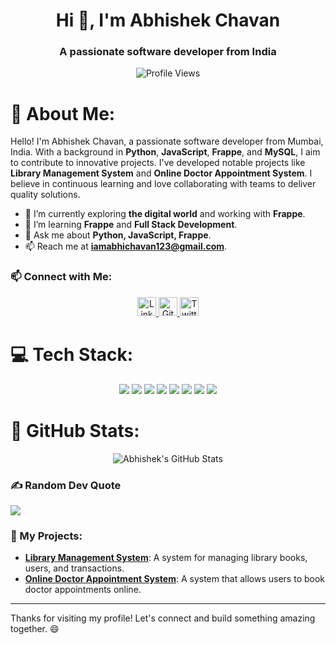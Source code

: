 <h1 align="center">Hi 👋, I'm Abhishek Chavan</h1>
<h3 align="center">A passionate software developer from India</h3>

<p align="center">
  <img src="https://komarev.com/ghpvc/?username=abhichavan&label=Profile%20Views&color=brightgreen&style=flat" alt="Profile Views" />
</p>

# 💫 About Me:
Hello! I'm Abhishek Chavan, a passionate software developer from Mumbai, India. With a background in **Python**, **JavaScript**, **Frappe**, and **MySQL**, I aim to contribute to innovative projects. I've developed notable projects like **Library Management System** and **Online Doctor Appointment System**. I believe in continuous learning and love collaborating with teams to deliver quality solutions.

- 🔭 I’m currently exploring **the digital world** and working with **Frappe**.
- 🌱 I’m learning **Frappe** and **Full Stack Development**.
- 💬 Ask me about **Python, JavaScript, Frappe**.
- 📫 Reach me at **iamabhichavan123@gmail.com**.

### 📫 Connect with Me:
<p align="center">
  <a href="https://linkedin.com/in/abhichavan" target="blank">
    <img src="https://img.shields.io/badge/LinkedIn-%230077B5.svg?style=for-the-badge&logo=linkedin&logoColor=white" alt="LinkedIn" height="30" />
  </a>
  <a href="https://github.com/abhichavan" target="blank">
    <img src="https://img.shields.io/badge/GitHub-%23121011.svg?style=for-the-badge&logo=github&logoColor=white" alt="GitHub" height="30" />
  </a>
  <a href="https://twitter.com/iamabhichavan" target="blank">
    <img src="https://img.shields.io/badge/Twitter-%231DA1F2.svg?style=for-the-badge&logo=twitter&logoColor=white" alt="Twitter" height="30" />
  </a>
</p>

# 💻 Tech Stack:
<p align="center">
  <img src="https://img.shields.io/badge/python-3670A0?style=for-the-badge&logo=python&logoColor=ffdd54" />
  <img src="https://img.shields.io/badge/javascript-%23323330.svg?style=for-the-badge&logo=javascript&logoColor=%23F7DF1E" />
  <img src="https://img.shields.io/badge/flask-%23000.svg?style=for-the-badge&logo=flask&logoColor=white" />
  <img src="https://img.shields.io/badge/mysql-%2300f.svg?style=for-the-badge&logo=mysql&logoColor=white" />
  <img src="https://img.shields.io/badge/MariaDB-003545?style=for-the-badge&logo=mariadb&logoColor=white" />
  <img src="https://img.shields.io/badge/html5-%23E34F26.svg?style=for-the-badge&logo=html5&logoColor=white" />
  <img src="https://img.shields.io/badge/css3-%231572B6.svg?style=for-the-badge&logo=css3&logoColor=white" />
  <img src="https://img.shields.io/badge/frappe-%230073B1.svg?style=for-the-badge&logo=frappe&logoColor=white" />
</p>

# 🚀 GitHub Stats:
<p align="center">
  <img src="https://github-readme-stats.vercel.app/api?username=abhichavan&show_icons=true&count_private=true&hide=prs&hide_title=true&theme=radical" alt="Abhishek's GitHub Stats" />
</p>

### ✍️ Random Dev Quote
![](https://quotes-github-readme.vercel.app/api?type=horizontal&theme=radical)

### 📝 My Projects:
- [**Library Management System**](#): A system for managing library books, users, and transactions.
- [**Online Doctor Appointment System**](#): A system that allows users to book doctor appointments online.

---

Thanks for visiting my profile! Let's connect and build something amazing together. 😄
